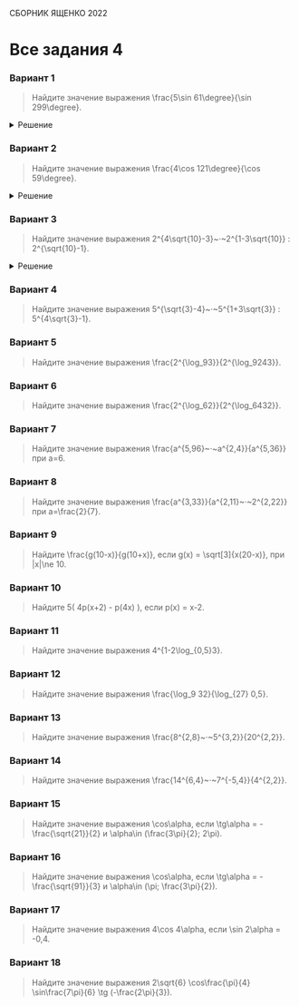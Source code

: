 <span class="space" onclick="loadURL('math//ege//2022//yashchenko//README')">СБОРНИК ЯЩЕНКО 2022</span>

# Все задания 4

### Вариант 1
> Найдите значение выражения <span class="katex">\frac{5\sin 61\degree}{\sin 299\degree}</span>.
<details><summary>Решение</summary>
<img src="https://raw.githubusercontent.com/BlueRect/egelib-content/main/img/Document%2028_116.jpg">
</details>

### Вариант 2
> Найдите значение выражения <span class="katex">\frac{4\cos 121\degree}{\cos 59\degree}</span>.
<details><summary>Решение</summary>
<img src="https://raw.githubusercontent.com/BlueRect/egelib-content/main/img/Document%2028_117.jpg">
</details>

### Вариант 3
> Найдите значение выражения <span class="katex">2^{4\sqrt{10}-3}~·~2^{1-3\sqrt{10}} : 2^{\sqrt{10}-1}</span>.
<details><summary>Решение</summary>
<img src="https://raw.githubusercontent.com/BlueRect/egelib-content/main/img/Document%2028_118.jpg">
</details>

### Вариант 4
> Найдите значение выражения <span class="katex">5^{\sqrt{3}-4}~·~5^{1+3\sqrt{3}} : 5^{4\sqrt{3}-1}</span>.

### Вариант 5
> Найдите значение выражения <span class="katex">\frac{2^{\log_93}}{2^{\log_9243}}</span>.

### Вариант 6
> Найдите значение выражения <span class="katex">\frac{2^{\log_62}}{2^{\log_6432}}</span>.

### Вариант 7
> Найдите значение выражения <span class="katex">\frac{a^{5,96}~·~a^{2,4}}{a^{5,36}}</span> при <span class="katex">a=6</span>.

### Вариант 8
> Найдите значение выражения <span class="katex">\frac{a^{3,33}}{a^{2,11}~·~2^{2,22}}</span> при <span class="katex">a=\frac{2}{7}</span>.

### Вариант 9
> Найдите <span class="katex">\frac{g(10-x)}{g(10+x)}</span>, если <span class="katex">g(x) = \sqrt[3]{x(20-x)}</span>, при <span class="katex">|x|\ne 10</span>.

### Вариант 10
> Найдите <span class="katex">5( 4p(x+2) - p(4x) )</span>, если <span class="katex">p(x) = x-2</span>.

### Вариант 11
> Найдите значение выражения <span class="katex">4^{1-2\log_{0,5}3}</span>.

### Вариант 12
> Найдите значение выражения <span class="katex">\frac{\log_9 32}{\log_{27} 0,5}</span>.

### Вариант 13
> Найдите значение выражения <span class="katex">\frac{8^{2,8}~·~5^{3,2}}{20^{2,2}}</span>.

### Вариант 14
> Найдите значение выражения <span class="katex">\frac{14^{6,4}~·~7^{-5,4}}{4^{2,2}}</span>.

### Вариант 15
> Найдите значение выражения <span class="katex">\cos\alpha</span>, если <span class="katex">\tg\alpha = -\frac{\sqrt{21}}{2}</span> и <span class="katex">\alpha\in (\frac{3\pi}{2}; 2\pi)</span>.

### Вариант 16
> Найдите значение выражения <span class="katex">\cos\alpha</span>, если <span class="katex">\tg\alpha = -\frac{\sqrt{91}}{3}</span> и <span class="katex">\alpha\in (\pi; \frac{3\pi}{2})</span>.

### Вариант 17
> Найдите значение выражения <span class="katex">4\cos 4\alpha</span>, если <span class="katex">\sin 2\alpha = -0,4</span>.

### Вариант 18
> Найдите значение выражения <span class="katex">2\sqrt{6} \cos\frac{\pi}{4} \sin\frac{7\pi}{6} \tg (-\frac{2\pi}{3})</span>.
